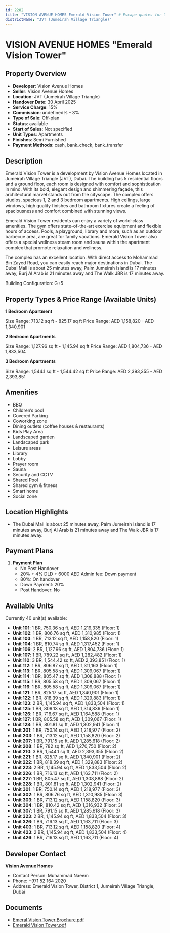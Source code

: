 ```yaml
---
id: 2282
title: "VISION AVENUE HOMES Emerald Vision Tower" # Escape quotes for YAML string
districtName: "JVT (Jumeirah Village Triangle)"
---
```


# VISION AVENUE HOMES "Emerald Vision Tower"

## Property Overview
- **Developer**: Vision Avenue Homes
- **Seller**: Vision Avenue Homes
- **Location**: JVT (Jumeirah Village Triangle)
- **Handover Date**: 30 April 2025
- **Service Charge**: 15%
- **Commission**: undefined% - 3%
- **Type of Sale**: Off-plan
- **Status**: available
- **Start of Sales**: Not specified
- **Unit Types**: Apartments
- **Finishes**: Semi Furnished
- **Payment Methods**: cash, bank_check, bank_transfer

## Description
Emerald Vision Tower is a development by Vision Avenue Homes located in Jumeirah Village Triangle (JVT), Dubai. The building has 5 residential floors and a ground floor, each room is designed with comfort and sophistication in mind. With its bold, elegant design and shimmering façade, this architectural marvel stands out from the cityscape. The complex offers studios, spacious 1, 2 and 3 bedroom apartments. High ceilings, large windows, high quality finishes and bathroom fixtures create a feeling of spaciousness and comfort combined with stunning views.

Emerald Vision Tower residents can enjoy a variety of world-class amenities. The gym offers state-of-the-art exercise equipment and flexible hours of access. Pools, a playground, library and more, such as an outdoor barbecue area, are great for family vacations. Emerald Vision Tower also offers a special wellness steam room and sauna within the apartment complex that promote relaxation and wellness.

The complex has an excellent location. With direct access to Mohammad Bin Zayed Road, you can easily reach major destinations in Dubai. The Dubai Mall is about 25 minutes away, Palm Jumeirah Island is 17 minutes away, Burj Al Arab is 21 minutes away and The Walk JBR is 17 minutes away.

Building Сonfiguration: G+5

## Property Types & Price Range (Available Units)
**1 Bedroom Apartment**

Size Range: 713.12 sq ft - 825.17 sq ft
Price Range: AED 1,158,820 - AED 1,340,901

**2 Bedroom Apartments**

Size Range: 1,127.96 sq ft - 1,145.94 sq ft
Price Range: AED 1,804,736 - AED 1,833,504

**3 Bedroom Apartments**

Size Range: 1,544.1 sq ft - 1,544.42 sq ft
Price Range: AED 2,393,355 - AED 2,393,851

## Amenities
- BBQ
- Children’s pool
- Covered Parking
- Coworking zone
- Dining outlets  (coffee houses & restaurants)
- Kids Play Area
- Landscaped garden
- Landscaped park
- Leisure areas
- Library
- Lobby
- Prayer room
- Sauna
- Security and CCTV
- Shared Pool
- Shared gym & fitness
- Smart home
- Social zone

## Location Highlights
- The Dubai Mall is about 25 minutes away, Palm Jumeirah Island is 17 minutes away, Burj Al Arab is 21 minutes away and The Walk JBR is 17 minutes away.

## Payment Plans
1. **Payment Plan**
   - No Post Handover
   - 20% + 4% DLD + 6000 AED Admin fee: Down payment
   - 80%: On handover
   - Down Payment: 20%
   - Post Handover: No

## Available Units
Currently 40 unit(s) available:
- **Unit 101**: 1 BR, 750.36 sq ft, AED 1,219,335 (Floor: 1)
- **Unit 102**: 1 BR, 806.76 sq ft, AED 1,310,985 (Floor: 1)
- **Unit 103**: 1 BR, 713.12 sq ft, AED 1,158,820 (Floor: 1)
- **Unit 104**: 1 BR, 810.74 sq ft, AED 1,317,452 (Floor: 1)
- **Unit 106**: 2 BR, 1,127.96 sq ft, AED 1,804,736 (Floor: 1)
- **Unit 107**: 1 BR, 789.22 sq ft, AED 1,282,482 (Floor: 1)
- **Unit 110**: 3 BR, 1,544.42 sq ft, AED 2,393,851 (Floor: 1)
- **Unit 112**: 1 BR, 806.87 sq ft, AED 1,311,163 (Floor: 1)
- **Unit 113**: 1 BR, 805.58 sq ft, AED 1,309,067 (Floor: 1)
- **Unit 114**: 1 BR, 805.47 sq ft, AED 1,308,888 (Floor: 1)
- **Unit 115**: 1 BR, 805.58 sq ft, AED 1,309,067 (Floor: 1)
- **Unit 116**: 1 BR, 805.58 sq ft, AED 1,309,067 (Floor: 1)
- **Unit 121**: 1 BR, 825.17 sq ft, AED 1,340,901 (Floor: 1)
- **Unit 122**: 1 BR, 818.39 sq ft, AED 1,329,883 (Floor: 1)
- **Unit 123**: 2 BR, 1,145.94 sq ft, AED 1,833,504 (Floor: 1)
- **Unit 125**: 1 BR, 809.13 sq ft, AED 1,314,836 (Floor: 1)
- **Unit 126**: 1 BR, 716.67 sq ft, AED 1,164,588 (Floor: 1)
- **Unit 127**: 1 BR, 805.58 sq ft, AED 1,309,067 (Floor: 1)
- **Unit 128**: 1 BR, 801.81 sq ft, AED 1,302,941 (Floor: 1)
- **Unit 201**: 1 BR, 750.14 sq ft, AED 1,218,977 (Floor: 2)
- **Unit 203**: 1 BR, 713.12 sq ft, AED 1,158,820 (Floor: 2)
- **Unit 207**: 1 BR, 791.15 sq ft, AED 1,285,618 (Floor: 2)
- **Unit 208**: 1 BR, 782 sq ft, AED 1,270,750 (Floor: 2)
- **Unit 210**: 3 BR, 1,544.1 sq ft, AED 2,393,355 (Floor: 2)
- **Unit 221**: 1 BR, 825.17 sq ft, AED 1,340,901 (Floor: 2)
- **Unit 222**: 1 BR, 818.39 sq ft, AED 1,329,883 (Floor: 2)
- **Unit 223**: 2 BR, 1,145.94 sq ft, AED 1,833,504 (Floor: 2)
- **Unit 226**: 1 BR, 716.13 sq ft, AED 1,163,711 (Floor: 2)
- **Unit 227**: 1 BR, 805.47 sq ft, AED 1,308,888 (Floor: 2)
- **Unit 228**: 1 BR, 801.81 sq ft, AED 1,302,941 (Floor: 2)
- **Unit 301**: 1 BR, 750.14 sq ft, AED 1,218,977 (Floor: 3)
- **Unit 302**: 1 BR, 806.76 sq ft, AED 1,310,985 (Floor: 3)
- **Unit 303**: 1 BR, 713.12 sq ft, AED 1,158,820 (Floor: 3)
- **Unit 304**: 1 BR, 810.42 sq ft, AED 1,316,932 (Floor: 3)
- **Unit 307**: 1 BR, 791.15 sq ft, AED 1,285,618 (Floor: 3)
- **Unit 323**: 2 BR, 1,145.94 sq ft, AED 1,833,504 (Floor: 3)
- **Unit 326**: 1 BR, 716.13 sq ft, AED 1,163,711 (Floor: 3)
- **Unit 403**: 1 BR, 713.12 sq ft, AED 1,158,820 (Floor: 4)
- **Unit 423**: 2 BR, 1,145.94 sq ft, AED 1,833,504 (Floor: 4)
- **Unit 426**: 1 BR, 716.13 sq ft, AED 1,163,711 (Floor: 4)

## Developer Contact
**Vision Avenue Homes**
- Contact Person: Muhammad Naeem
- Phone: +971 52 164 2020
- Address: Emerald Vision Tower, District 1, Jumeirah Village Triangle, Dubai

## Documents
- [Emeral Vision Tower Brochure.pdf](https://cdn.geniemap.net/2024/06/25/yEy1x1ilIFlbBr5WObvuwVhVeFEI5wBsQ2V1ZQHz.pdf)
- [Emerald Vision Tower.pdf](https://cdn.geniemap.net/2025/01/28/CxIBEsAQVfsRc4Q4G3vRmL5VkNwo4faSVQYmKnYB.pdf)
